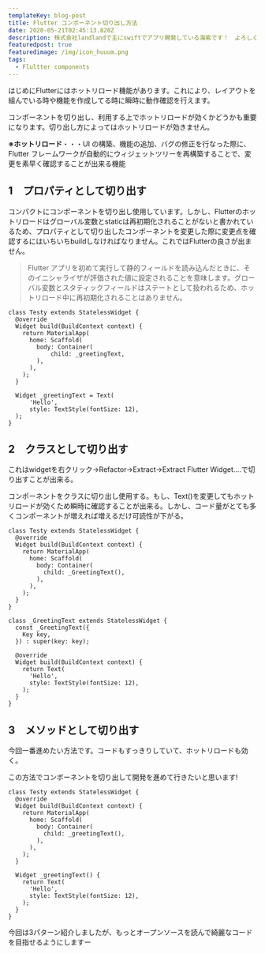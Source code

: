 ```yaml
---
templateKey: blog-post
title: Flutter コンポーネント切り出し方法
date: 2020-05-21T02:45:13.820Z
description: 株式会社landlandで主にswiftでアプリ開発している海紫です！　よろしくお願いします
featuredpost: true
featuredimage: /img/icon_huuum.png
tags:
  - Flultter components
---
```

はじめにFlutterにはホットリロード機能があります。これにより、レイアウトを組んでいる時や機能を作成してる時に瞬時に動作確認を行えます。

コンポーネントを切り出し、利用する上でホットリロードが効くかどうかも重要になります。切り出し方によってはホットリロードが効きません。

**※ホットリロード**・・・UI の構築、機能の追加、バグの修正を行なった際に、Flutter フレームワークが自動的にウィジェットツリーを再構築することで、変更を素早く確認することが出来る機能　

## 1　プロパティとして切り出す

コンパクトにコンポーネントを切り出し使用しています。しかし、Flutterのホットリロードはグローバル変数とstaticは再初期化されることがないと書かれているため、プロパティとして切り出したコンポーネントを変更した際に変更点を確認するにはいちいちbuildしなければなりません。これではFlutterの良さが出ません。

> Flutter アプリを初めて実行して静的フィールドを読み込んだときに、そのイニシャライザが評価された値に設定されることを意味します。グローバル変数とスタティックフィールドはステートとして扱われるため、ホットリロード中に再初期化されることはありません。

```
class Testy extends StatelessWidget {
  @override
  Widget build(BuildContext context) {
    return MaterialApp(
      home: Scaffold(
        body: Container(
            child: _greetingText,
        ),
      ),
    );
  }

  Widget _greetingText = Text(
      'Hello',
      style: TextStyle(fontSize: 12),
  );
}
```

## 2　クラスとして切り出す

これはwidgetを右クリック→Refactor→Extract→Extract Flutter Widget....で切り出すことが出来る。

コンポーネントをクラスに切り出し使用する。もし、Text()を変更してもホットリロードが効くため瞬時に確認することが出来る。しかし、コード量がとても多くコンポーネントが増えれば増えるだけ可読性が下がる。

```
class Testy extends StatelessWidget {
  @override
  Widget build(BuildContext context) {
    return MaterialApp(
      home: Scaffold(
        body: Container(
          child: _GreetingText(),
        ),
      ),
    );
  }
}

class _GreetingText extends StatelessWidget {
  const _GreetingText({
    Key key,
  }) : super(key: key);

  @override
  Widget build(BuildContext context) {
    return Text(
      'Hello',
      style: TextStyle(fontSize: 12),
    );
  }
}
```

## 3　メソッドとして切り出す

今回一番進めたい方法です。コードもすっきりしていて、ホットリロードも効く。

この方法でコンポーネントを切り出して開発を進めて行きたいと思います!

```
class Testy extends StatelessWidget {
  @override
  Widget build(BuildContext context) {
    return MaterialApp(
      home: Scaffold(
        body: Container(
          child: _greetingText(),
        ),
      ),
    );
  }

  Widget _greetingText() {
    return Text(
      'Hello',
      style: TextStyle(fontSize: 12),
    );
  }
}
```

今回は3パターン紹介しましたが、もっとオープンソースを読んで綺麗なコードを目指せるようにしますー